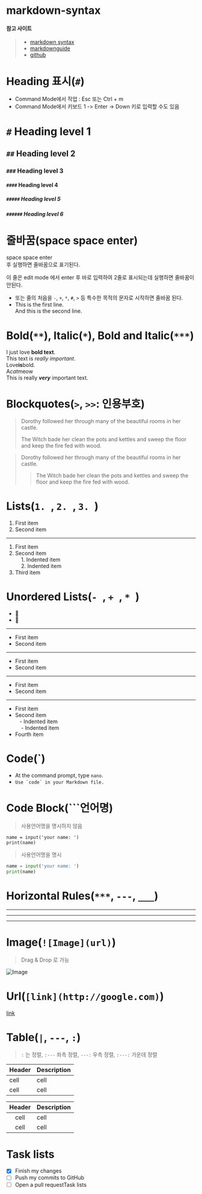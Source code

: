 # markdown-syntax

#### 참고 사이트

> - [markdown syntax](https://www.markdownguide.org/basic-syntax/#code)  
> - [markdownguide](https://www.markdownguide.org/)  
> - [github](https://docs.github.com/en/get-started/writing-on-github/getting-started-with-writing-and-formatting-on-github/basic-writing-and-formatting-syntax)  


# Heading 표시(`#`)

- Command Mode에서 작업 : Esc 또는 Ctrl + m
- Command Mode에서 키보드 1 -> Enter -> Down 키로 입력할 수도 있음

# `#` Heading level 1
## `##` Heading level 2
### `###` Heading level 3
#### `####` Heading level 4
##### `#####` Heading level 5
##### `######` Heading level 6

# 줄바꿈(space space enter)

space space enter  
후 실행하면 줄바꿈으로 표기된다.  

이 줄은 edit mode 에서
enter 후 바로 입력하여 2줄로 표시되는데 실행하면 줄바꿈이 안된다.  

- 또는 줄의 처음을 `-`, `+`, `*`, `#`, `>` 등 특수한 목적의 문자로 시작하면 줄바꿈 된다.
- This is the first line.  
And this is the second line. 


# Bold(`**`), Italic(`*`), Bold and Italic(`***`)

I just love **bold text**.  
This text is *really important*.  
Love**is**bold.  
A*cat*meow  
This is really ***very*** important text.  


# Blockquotes(`>`, `>>`: 인용부호)

> Dorothy followed her through many of the beautiful rooms in her castle.
>
> The Witch bade her clean the pots and kettles and sweep the floor and keep the fire fed with wood.

> Dorothy followed her through many of the beautiful rooms in her castle.
>
>> The Witch bade her clean the pots and kettles and sweep the floor and keep the fire fed with wood.

# Lists(`1. `, `2. `, `3. `)

1. First item   
2. Second item  
--- 
1. First item
2. Second item  
    1. Indented item  
    2. Indented item
3. Third item 

# Unordered Lists(`- `, `+ `, `* `)

- 🍎
- 🍋

---

- First item
- Second item  

---  

* First item
* Second item  

---

+ First item  
+ Second item  

---

- First item  
- Second item  
    - Indented item  
    - Indented item  
- Fourth item  


# Code(`)

- At the command prompt, type `nano`.
- ``Use `code` in your Markdown file.``


# Code Block(```언어명)

> 사용언어명을 명시하지 않음

```
name = input('your name: ')
print(name)
```

> 사용언어명을 명시

```python
name = input('your name: ')
print(name)
```

# Horizontal Rules(`***`, `---`, `___`)

***

---

___


# Image(`![Image](url)`)

> Drag & Drop 로 가능  

![Image](http://url/a.png) 


# Url(`[link](http://google.com)`)

[link](http://google.com)


# Table(`|`, `---`, `:`)

> `:` 는 정렬, `:---` 좌측 정렬, `---:` 우측 정렬, `:---:` 가운데 정렬

|Header|Description|
|---|---|
|cell|cell|
|cell|cell|


|Header|Description|
|:---:|:---|
|cell|cell|
|cell|cell|


# Task lists

- [x] Finish my changes
- [ ] Push my commits to GitHub
- [ ] Open a pull requestTask lists
